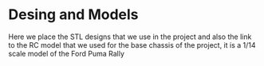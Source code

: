 Desing and Models
====
Here we place the STL designs that we use in the project and also the link to the RC model that we used for the base chassis of the project, it is a 1/14 scale model of the Ford Puma Rally
